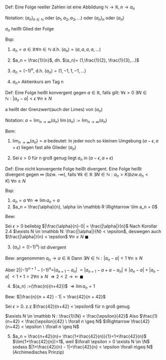 Def: Eine Folge reeller Zahlen ist eine Abbildung $\mathbb N \to \mathbb R, n \to a_n$ 

Notation: $(a_n)_{n \in \mathbb N}$ oder $(a_1, a_2, a_3, ...)$
oder $(a_n)_n$ oder $(a_n)$

$a_n$ heißt Glied der Folge

Bsp: 
1) $a_n = a \in \mathbb R \forall n \in \mathbb N$ 
	d.h. $(a_n) = (a,a,a,a,...)$

2) $a_n = \frac{1}{n}$, dh. $(a_n)= (1,\frac{1}{2}, \frac{1}{3},...)$

3) $a_n = (-1)^n$, d.h. $(a_n)=(1,-1,1,-1,...)$

4) $a_n=$ Aktienkurs am Tag n

Def: Eine Folge heißt konvergent gegen $a \in \mathbb R$, falls gilt:
$\forall \epsilon >0\ \exists N \in \mathbb N: |a_n - a| < \epsilon\ \forall n \geq N$ 

a heißt der Grenzwert(auch der Limes) von $(a_n)$

Notation:
$a =\displaystyle \lim_{n \to \infty}{(a_n)}$ 
$\displaystyle \lim (a_n) := \lim_{n \to \infty} (a_n)$

Bem:
1) $\displaystyle \lim_{n \to \infty}(a_n)=a$ bedeutet:
	In jeder noch so kleinen Umgebung $(a - \epsilon, a+\epsilon)$ liegen fast alle Glieder $(a_n)$

2) Sei $\epsilon >0$ für n groß genug liegt $a_n$ in $(a-\epsilon, a+ \epsilon)$

Def: Eine nicht konvergente Folge heißt divergent.
Eine Folge heißt divergent gegen $\infty$ (bzw. -$\infty$), falls 
$\forall k \in \mathbb R\ \exists N \in \mathbb N: a_n > K (bzw. a_n < K)\ \forall n \geq N$ 

Bsp:
1) $a_n = a\ \forall n \Rightarrow \lim a_n = a$ 
2) $a_n = \frac{\alpha}{n}, \alpha \in \mathbb R \Rightarrow \lim a_n = 0$

Bew:

Sei $\epsilon > 0$ beliebig
$|\frac{\alpha}{n}-0| = \frac{|\alpha|}{n}$
Nach Korollar 2.4 $\exists N \in \mathbb N: \frac{|\alpha|}{N} < \epsilon$,
deswegen auch $\frac{|\alpha|}{n} < \epsilon$ $\forall n \geq N$ 
$\blacksquare$ 

3) $(a_n) = ((-1)^n)$ ist divergent

Bew:
angenommen $a_n \to a \in \mathbb R$
Dann $\exists N \in \mathbb N: |a_n - a| < 1\ \forall n \geq N$

Aber $2 |(-1)^{n+1} - (-1)^n = |a_{n+1} - a_n|$
$= |a_{n+1}-a +a - a_n| \leq |a_n-a| + |a_n - a|$ 
$< 1 + 1 = 2 \forall n \geq N$
$\Rightarrow 2 < 2 \rightarrow \leftarrow$
$\blacksquare$

4) $(a_n) :=(\frac{n}{n+42})$ $\Rightarrow \lim a_n = 1$ 

Bew:
$|\frac{n}{n + 42} - 1| = \frac{42}{n + 42}$

Sei $\epsilon > 0$. z.z $\frac{42}{n+42} < \epsilon$ für n groß genug

$\exists N \in \mathbb N : \frac{1}{N} < \frac{\epsilon}{42}$
Also $\frac{1}{n+42} < \frac{\epsilon}{42} \ \forall n \geq N$
$\Rightarrow \frac{42}{n+42} < \epsilon \ \forall n \geq N$

5) $a_n = \frac{n+42}{n}= \frac{1+\frac{42}{n}}{1}=1+\frac{42}{n}$ 
$\lim(1+\frac{42}{n})=1$, weil $\forall \epsilon > 0 \exists N \in \N$
sodass $|1+\frac{42}{n} - 1|=\frac{42}{n} < \epsilon \forall n\geq N$ (Archimedisches Prinzip)
